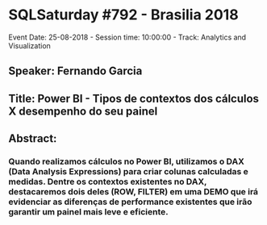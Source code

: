 # SQLSaturday #792 - Brasilia 2018
Event Date: 25-08-2018 - Session time: 10:00:00 - Track: Analytics and Visualization
## Speaker: Fernando Garcia
## Title: Power BI - Tipos de contextos dos cálculos X desempenho do seu painel
## Abstract:
### Quando realizamos cálculos no Power BI, utilizamos o DAX (Data Analysis Expressions) para criar colunas calculadas e medidas. Dentre os contextos existentes no DAX, destacaremos dois deles (ROW, FILTER) em uma DEMO que irá evidenciar as diferenças de performance existentes que irão garantir um painel mais leve e eficiente.
